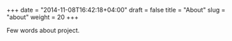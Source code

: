 +++
date = "2014-11-08T16:42:18+04:00"
draft = false
title = "About"
slug = "about"
weight = 20
+++

Few words about project.
